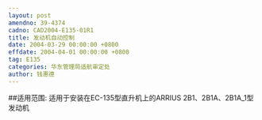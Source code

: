 ```yaml
---
layout: post
amendno: 39-4374
cadno: CAD2004-E135-01R1
title: 发动机自动控制
date: 2004-03-29 00:00:00 +0800
effdate: 2004-04-01 00:00:00 +0800
tag: E135
categories: 华东管理局适航审定处
author: 钱惠德
---
```


##适用范围:
适用于安装在EC-135型直升机上的ARRIUS 2B1、2B1A、2B1A_1型发动机

